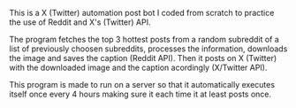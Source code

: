 This is a X (Twitter) automation post bot I coded from scratch to practice the use of Reddit and X's (Twitter) API.

The program fetches the top 3 hottest posts from a random subreddit of a list of previously choosen subreddits, processes the information, downloads the image and saves the caption (Reddit API). 
Then it posts on X (Twitter) with the downloaded image and the caption acordingly (X/Twitter API).

This program is made to run on a server so that it automatically executes itself once every 4 hours making sure it each time it at least posts once.
